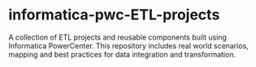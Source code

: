 # informatica-pwc-ETL-projects
A collection of ETL projects and reusable components built using Informatica PowerCenter. This repository includes real world scenarios, mapping and best practices for data integration and transformation.

